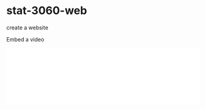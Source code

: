# stat-3060-web
create a website

Embed a video

<iframe src="//player.bilibili.com/player.html?aid=434839360&bvid=BV1q3411S72k&cid=952097968&page=1" scrolling="no" border="0" frameborder="no" framespacing="0" allowfullscreen="true" width="100%" height="600"> </iframe>
